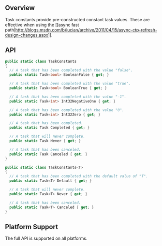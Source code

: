 ## Overview

Task constants provide pre-constructed constant task values. These are effective when using the [[async fast path|http://blogs.msdn.com/b/lucian/archive/2011/04/15/async-ctp-refresh-design-changes.aspx]].

## API

```C#
public static class TaskConstants
{
  // A task that has been completed with the value "false".
  public static Task<bool> BooleanFalse { get; }

  // A task that has been completed with the value "true".
  public static Task<bool> BooleanTrue { get; }

  // A task that has been completed with the value "-1".
  public static Task<int> Int32NegativeOne { get; }

  // A task that has been completed with the value "0".
  public static Task<int> Int32Zero { get; }

  // A task that has been completed.
  public static Task Completed { get; }

  // A task that will never complete.
  public static Task Never { get; }

  // A task that has been canceled.
  public static Task Canceled { get; }
}

public static class TaskConstants<T>
{
  // A task that has been completed with the default value of "T".
  public static Task<T> Default { get; }

  // A task that will never complete.
  public static Task<T> Never { get; }

  // A task that has been canceled.
  public static Task<T> Canceled { get; }
}
```

## Platform Support

The full API is supported on all platforms.
